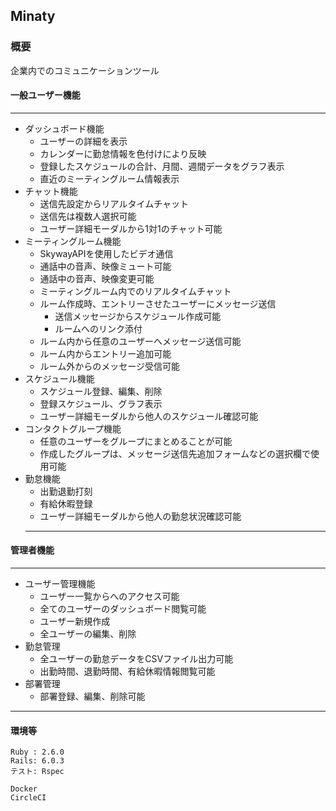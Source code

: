 ## Minaty

### 概要

企業内でのコミュニケーションツール

#### 一般ユーザー機能
---
- ダッシュボード機能
  - ユーザーの詳細を表示
  - カレンダーに勤怠情報を色付けにより反映
  - 登録したスケジュールの合計、月間、週間データをグラフ表示
  - 直近のミーティングルーム情報表示
- チャット機能
  - 送信先設定からリアルタイムチャット
  - 送信先は複数人選択可能
  - ユーザー詳細モーダルから1対1のチャット可能
- ミーティングルーム機能
  - SkywayAPIを使用したビデオ通信
  - 通話中の音声、映像ミュート可能
  - 通話中の音声、映像変更可能
  - ミーティングルーム内でのリアルタイムチャット
  - ルーム作成時、エントリーさせたユーザーにメッセージ送信
    - 送信メッセージからスケジュール作成可能
    - ルームへのリンク添付
  - ルーム内から任意のユーザーへメッセージ送信可能
  - ルーム内からエントリー追加可能
  - ルーム外からのメッセージ受信可能
- スケジュール機能
  - スケジュール登録、編集、削除
  - 登録スケジュール、グラフ表示
  - ユーザー詳細モーダルから他人のスケジュール確認可能
- コンタクトグループ機能
  - 任意のユーザーをグループにまとめることが可能
  - 作成したグループは、メッセージ送信先追加フォームなどの選択欄で使用可能
- 勤怠機能
  - 出勤退勤打刻
  - 有給休暇登録
  - ユーザー詳細モーダルから他人の勤怠状況確認可能
  ---

#### 管理者機能
---
- ユーザー管理機能
  - ユーザー一覧からへのアクセス可能
  - 全てのユーザーのダッシュボード閲覧可能
  - ユーザー新規作成
  - 全ユーザーの編集、削除
- 勤怠管理
  - 全ユーザーの勤怠データをCSVファイル出力可能
  - 出勤時間、退勤時間、有給休暇情報閲覧可能
- 部署管理
  - 部署登録、編集、削除可能
---

#### 環境等
```
Ruby : 2.6.0
Rails: 6.0.3
テスト: Rspec

Docker
CircleCI
``` 
